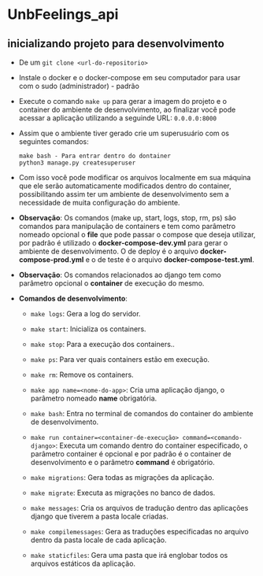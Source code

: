 # UnbFeelings_api

## inicializando projeto para desenvolvimento

* De um ```git clone <url-do-repositorio>```

* Instale o docker e o docker-compose em seu computador para usar com o sudo (administrador) - padrão

* Execute o comando ```make up``` para gerar a imagem do projeto e o container do ambiente de desenvolvimento,
ao finalizar você pode acessar a aplicação utilizando a seguinde URL: ```0.0.0.0:8000```

* Assim que o ambiente tiver gerado crie um superusuário com os seguintes comandos:

  ```
  make bash - Para entrar dentro do dontainer
  python3 manage.py createsuperuser
  ```

* Com isso você pode modificar os arquivos localmente em sua máquina que ele serão automaticamente modificados dentro do container, possibilitando assim ter um ambiente de desenvolvimento sem a necessidade de muita configuração do ambiente.

* **Observação**: Os comandos (make up, start, logs, stop, rm, ps) são comandos para manipulação de containers e tem como parâmetro nomeado opcional o **file** que pode passar o compose que deseja utilizar, por padrão é utilizado o **docker-compose-dev.yml** para gerar o ambiente de desenvolvimento. O de deploy é o arquivo **docker-compose-prod.yml** e o de teste é o arquivo **docker-compose-test.yml**.

* **Observação**: Os comandos relacionados ao django tem como parâmetro opcional o **container** de execução do mesmo.

* **Comandos de desenvolvimento**:

  - ```make logs```: Gera a log do servidor.

  - ```make start```: Inicializa os containers.

  - ```make stop```: Para a execução dos containers..

  - ```make ps```: Para ver quais containers estão em execução.

  - ```make rm```: Remove os containers.

  - ```make app name=<nome-do-app>```: Cria uma aplicação django, o parâmetro nomeado **name** obrigatória.

  - ```make bash```: Entra no terminal de comandos do container do ambiente de desenvolvimento.

  - ```make run container=<container-de-execução> command=<comando-django>```: Executa um comando dentro do
    container especificado, o parâmetro container é opcional e por padrão é o container de desenvolvimento
    e o parâmetro **command** é obrigatório.

  - ```make migrations```: Gera todas as migrações da aplicação.

  - ```make migrate```: Executa as migrações no banco de dados.

  - ```make messages```: Cria os arquivos de tradução dentro das aplicações django que tiverem a pasta locale criadas.

  - ```make compilemessages```: Gera as traduções especificadas no arquivo dentro da pasta locale de cada aplicação.

  - ```make staticfiles```: Gera uma pasta que irá englobar todos os arquivos estáticos da aplicação.
